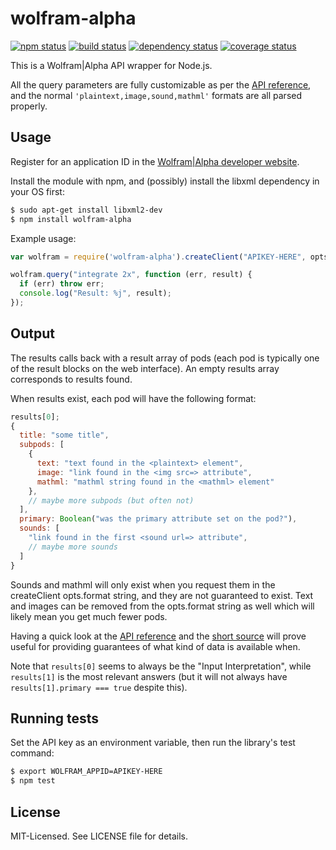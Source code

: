 # wolfram-alpha
[![npm status](http://img.shields.io/npm/v/wolfram-alpha.svg)](https://www.npmjs.org/package/wolfram-alpha)
[![build status](https://secure.travis-ci.org/clux/wolfram-alpha.svg)](http://travis-ci.org/clux/wolfram-alpha)
[![dependency status](https://david-dm.org/clux/wolfram-alpha.svg)](https://david-dm.org/clux/wolfram-alpha)
[![coverage status](http://img.shields.io/coveralls/clux/wolfram-alpha.svg)](https://coveralls.io/r/clux/wolfram-alpha)

This is a Wolfram|Alpha API wrapper for Node.js.

All the query parameters are fully customizable as per the [API reference](http://products.wolframalpha.com/docs/WolframAlpha-API-Reference.pdf), and the normal `'plaintext,image,sound,mathml'` formats are all parsed properly.

## Usage
Register for an application ID in the [Wolfram|Alpha developer website](http://products.wolframalpha.com/developers/).

Install the module with npm, and (possibly) install the libxml dependency in your OS first:

```sh
$ sudo apt-get install libxml2-dev
$ npm install wolfram-alpha
```

Example usage:

```js
var wolfram = require('wolfram-alpha').createClient("APIKEY-HERE", opts);

wolfram.query("integrate 2x", function (err, result) {
  if (err) throw err;
  console.log("Result: %j", result);
});
```

## Output
The results calls back with a result array of pods (each pod is typically one of the result blocks on the web interface). An empty results array corresponds to results found.

When results exist, each pod will have the following format:

```js
results[0];
{
  title: "some title",
  subpods: [
    {
      text: "text found in the <plaintext> element",
      image: "link found in the <img src=> attribute",
      mathml: "mathml string found in the <mathml> element"
    },
    // maybe more subpods (but often not)
  ],
  primary: Boolean("was the primary attribute set on the pod?"),
  sounds: [
    "link found in the first <sound url=> attribute",
    // maybe more sounds
  ]
}
```

Sounds and mathml will only exist when you request them in the createClient opts.format string, and they are not guaranteed to exist. Text and images can be removed from the opts.format string as well which will likely mean you get much fewer pods.

Having a quick look at the [API reference](http://products.wolframalpha.com/docs/WolframAlpha-API-Reference.pdf) and the [short source](./wolfram.js) will prove useful for providing guarantees of what kind of data is available when.

Note that `results[0]` seems to always be the "Input Interpretation", while `results[1]` is the most relevant answers (but it will not always have `results[1].primary === true` despite this).

## Running tests
Set the API key as an environment variable, then run the library's test command:

```bash
$ export WOLFRAM_APPID=APIKEY-HERE
$ npm test
```

## License
MIT-Licensed. See LICENSE file for details.
